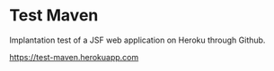 # Test Maven

Implantation test of a JSF web application on Heroku through Github.

https://test-maven.herokuapp.com
